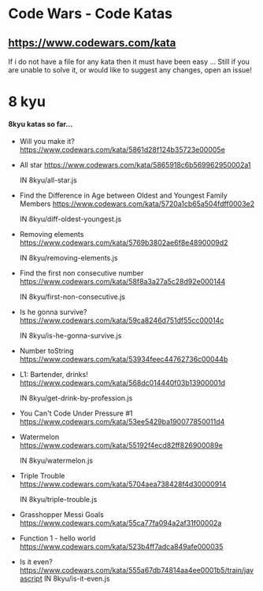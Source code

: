 # Code Wars - Code Katas

## https://www.codewars.com/kata

If i do not have a file for any kata then it must have been easy ...
Still if you are unable to solve it, or would like to suggest any changes, open an issue!

# 8 kyu

#### 8kyu katas so far...

- Will you make it? https://www.codewars.com/kata/5861d28f124b35723e00005e

* All star https://www.codewars.com/kata/5865918c6b569962950002a1

  IN 8kyu/all-star.js

* Find the Difference in Age between Oldest and Youngest Family Members https://www.codewars.com/kata/5720a1cb65a504fdff0003e2

  IN 8kyu/diff-oldest-youngest.js

* Removing elements https://www.codewars.com/kata/5769b3802ae6f8e4890009d2

  IN 8kyu/removing-elements.js

* Find the first non consecutive number https://www.codewars.com/kata/58f8a3a27a5c28d92e000144

  IN 8kyu/first-non-consecutive.js

* Is he gonna survive? https://www.codewars.com/kata/59ca8246d751df55cc00014c

  IN 8kyu/is-he-gonna-survive.js

* Number toString https://www.codewars.com/kata/53934feec44762736c00044b

* L1: Bartender, drinks! https://www.codewars.com/kata/568dc014440f03b13900001d

  IN 8kyu/get-drink-by-profession.js

- You Can't Code Under Pressure #1 https://www.codewars.com/kata/53ee5429ba190077850011d4

- Watermelon https://www.codewars.com/kata/55192f4ecd82ff826900089e

  IN 8kyu/watermelon.js

- Triple Trouble https://www.codewars.com/kata/5704aea738428f4d30000914

  IN 8kyu/triple-trouble.js

- Grasshopper Messi Goals https://www.codewars.com/kata/55ca77fa094a2af31f00002a

- Function 1 - hello world https://www.codewars.com/kata/523b4ff7adca849afe000035

- Is it even? https://www.codewars.com/kata/555a67db74814aa4ee0001b5/train/javascript
  IN 8kyu/is-it-even.js
